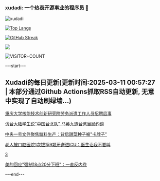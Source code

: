 ### xudadi: 一个热衷开源事业的程序员 👋

![xudadi](https://github-readme-stats-git-masterorgs-github-readme-stats-team.vercel.app/api?username=xudadi)

[![Top Langs](https://github-readme-stats.vercel.app/api/top-langs/?username=xudadi)](https://github.com/anuraghazra/github-readme-stats)

[![GitHub Streak](https://streak-stats.demolab.com?user=xudadi&locale=zh_Hans)](https://git.io/streak-stats)

![](https://raw.githubusercontent.com/xudadi/xudadi/main/assets/github-contribution-grid-snake.svg)

![VISITOR+COUNT](https://komarev.com/ghpvc/?username=xudadi&label=VISITOR+COUNT)


---start---

## Xudadi的每日更新(更新时间:2025-03-11 00:57:27 | 本部分通过Github Actions抓取RSS自动更新, 无意中实现了自动刷绿墙...)

[重庆大学核能技术创新研究院劳务派遣工作人员招聘启事](https://www.gongkaoleida.com/article/2315893)

[访台大陆学生说"中国台北队" 马英九遭台湾当局约谈](https://m.163.com/news/article/JQAFFN1P0550B6IS.html)

[中央一号文件聚焦糖料生产：背后甜菜种子被"卡脖子"](https://m.163.com/news/article/JQA64LSE0514BE2Q.html)

[老人被口腔医院1次拔掉9颗牙送进ICU：医生让我不要叫](https://m.163.com/news/article/JQ7LOG0H0514A42S.html)

[3](https://m.163.com/touch/news/sub/domestic)

[美的回应"强制18点20分下班"：一直反内卷](https://m.163.com/news/article/JQA3P2QR0514R9P4.html)

---end---
